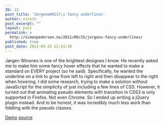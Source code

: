 ```yaml
---
ID: 12
post_title: 'Jørgen&#8217;s fancy underlines'
author: nitech
post_excerpt: ""
layout: post
permalink: >
  http://simonpedersen.no/2012/09/25/jorgens-fancy-underlines/
published: true
post_date: 2012-09-25 22:24:30
---
```

Jørgen Winsnes is one of the brightest designes I know. He recently asked me to make him some fancy hover effects that he wanted to make a standard on EVERY project (so he said). Specifically, he wanted the underline on a link to grow from left to right and then disappear to the right when hovering. <!--more-->I did some research, trying to make a solution without JavaScript for the simplicity of just including a few lines of CSS. However, it turned out that animating pseudo elements with transition in CSS3 is only supported in Firefox. Not even Chrome. So I ended up writing a jQuery plugin instead. And to be honest, it was incredibly much less work than fiddling with the pseudo classes. 

<span class="button button-white"><a title="hoverLineGrow is a jQuery plugin that makes fancy underline hover effects" href="http://jsfiddle.net/nitech/wph34/" target="_blank">Demo</a></span><span class="button button-green"> <a title="Download the source code from Github" href="https://github.com/nitech/hoverLineGrow" target="_blank">source</a></span>